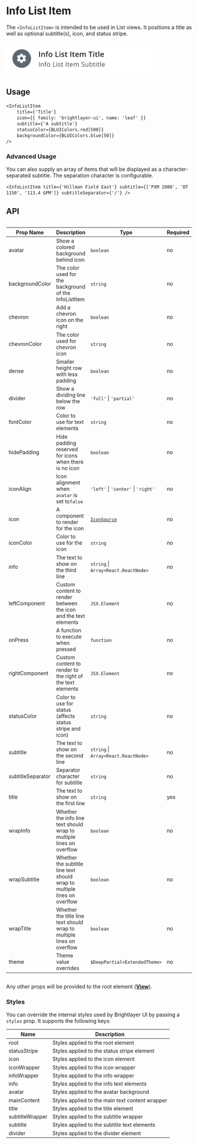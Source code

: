 # Info List Item

The `<InfoListItem>` is intended to be used in List views. It positions a title as well as optional subtitle(s), icon, and status stripe.

<img width="400" alt="Info List Item component" src="./images/infoListItem.png">

## Usage

```tsx
<InfoListItem
    title={'Title'}
    icon={{ family: 'brightlayer-ui', name: 'leaf' }}
    subtitle={'A subtitle'}
    statusColor={BLUIColors.red[500]}
    backgroundColor={BLUIColors.blue[50]}
/>
```

### Advanced Usage

You can also supply an array of items that will be displayed as a character-separated subtitle. The separation character is configurable.

```tsx
<InfoListItem title={'Hillman Field East'} subtitle={['PXM 2000', 'DT 1150', '113.4 GPM']} subtitleSeparator={'/'} />
```

## API

<div style="overflow: auto">

| Prop Name         | Description                                                              | Type                                 | Required | Default                                                                                  |
| ----------------- | ------------------------------------------------------------------------ | ------------------------------------ | -------- | ---------------------------------------------------------------------------------------- |
| avatar            | Show a colored background behind icon                                    | `boolean`                            | no       | `false`                                                                                  |
| backgroundColor   | The color used for the background of the InfoListItem                    | `string`                             | no       | `transparent`                                                                            |
| chevron           | Add a chevron icon on the right                                          | `boolean`                            | no       | `false`                                                                                  |
| chevronColor      | The color used for chevron icon                                          | `string`                             | no       | `theme.colors.onSurfaceVariant`                                                          |
| dense             | Smaller height row with less padding                                     | `boolean`                            | no       | `false`                                                                                  |
| divider           | Show a dividing line below the row                                       | `'full'` \| `'partial'`              | no       |                                                                                          |
| fontColor         | Color to use for text elements                                           | `string`                             | no       | For title: `theme.colors.onSurface`, For subtitle, info: `theme.colors.onSurfaceVariant` |
| hidePadding       | Hide padding reserved for icons when there is no icon                    | `boolean`                            | no       | `false`                                                                                  |
| iconAlign         | Icon alignment when `avatar` is set to`false`                            | `'left'` \| `'center'` \| `'right'`  | no       | `left`                                                                                   |
| icon              | A component to render for the icon                                       | [`IconSource`](./Icons.md)           | no       |                                                                                          |
| iconColor         | Color to use for the icon                                                | `string`                             | no       | `theme.colors.onSurfaceVariant`, With Avatar: `theme.colors.onNeutralFilledContainer`    |
| info              | The text to show on the third line                                       | `string` \| `Array<React.ReactNode>` | no       |                                                                                          |
| leftComponent     | Custom content to render between the icon and the text elements          | `JSX.Element`                        | no       |                                                                                          |
| onPress           | A function to execute when pressed                                       | `function`                           | no       |                                                                                          |
| rightComponent    | Custom content to render to the right of the text elements               | `JSX.Element`                        | no       |                                                                                          |
| statusColor       | Color to use for status (affects status stripe and icon)                 | `string`                             | no       | `theme.colors.onSurfaceVariant`                                                          |
| subtitle          | The text to show on the second line                                      | `string` \| `Array<React.ReactNode>` | no       |                                                                                          |
| subtitleSeparator | Separator character for subtitle                                         | `string`                             | no       | '·' ('\u00B7')                                                                           |
| title             | The text to show on the first line                                       | `string`                             | yes      |                                                                                          |
| wrapInfo          | Whether the info line text should wrap to multiple lines on overflow     | `boolean`                            | no       | `false`                                                                                  |
| wrapSubtitle      | Whether the subtitle line text should wrap to multiple lines on overflow | `boolean`                            | no       | `false`                                                                                  |
| wrapTitle         | Whether the title line text should wrap to multiple lines on overflow    | `boolean`                            | no       | `false`                                                                                  |
| theme             | Theme value overrides                                                    | `$DeepPartial<ExtendedTheme>`        | no       |                                                                                          |

</div>

Any other props will be provided to the root element ([**View**](https://reactnative.dev/docs/view)).

### Styles

You can override the internal styles used by Brightlayer UI by passing a `styles` prop. It supports the following keys:

| Name            | Description                                     |
| --------------- | ----------------------------------------------- |
| root            | Styles applied to the root element              |
| statusStripe    | Styles applied to the status stripe element     |
| icon            | Styles applied to the icon element              |
| iconWrapper     | Styles applied to the icon wrapper              |
| infoWrapper     | Styles applied to the info wrapper              |
| info            | Styles applied to the info text elements        |
| avatar          | Styles applied to the avatar background         |
| mainContent     | Styles applied to the main text content wrapper |
| title           | Styles applied to the title element             |
| subtitleWrapper | Styles applied to the subtitle wrapper          |
| subtitle        | Styles applied to the subtitle text elements    |
| divider         | Styles applied to the divider element           |
